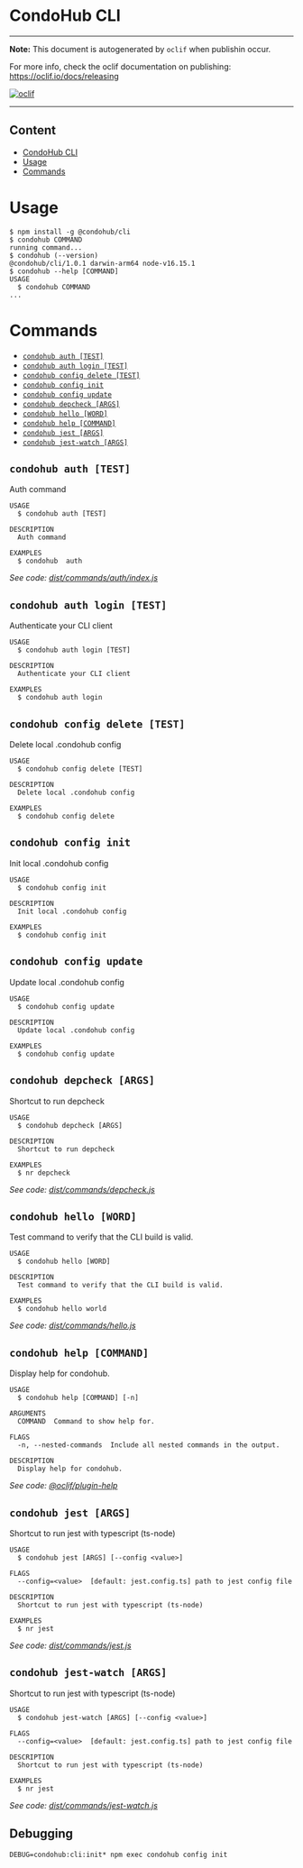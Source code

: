 # CondoHub CLI

---

**Note:** This document is autogenerated by `oclif` when publishin occur.

For more info, check the oclif documentation on publishing:
https://oclif.io/docs/releasing

[![oclif](https://img.shields.io/badge/cli-oclif-brightgreen.svg)](https://oclif.io)

---

## Content

<!-- toc -->
* [CondoHub CLI](#condohub-cli)
* [Usage](#usage)
* [Commands](#commands)
<!-- tocstop -->

# Usage

<!-- usage -->
```sh-session
$ npm install -g @condohub/cli
$ condohub COMMAND
running command...
$ condohub (--version)
@condohub/cli/1.0.1 darwin-arm64 node-v16.15.1
$ condohub --help [COMMAND]
USAGE
  $ condohub COMMAND
...
```
<!-- usagestop -->

# Commands

<!-- commands -->
* [`condohub auth [TEST]`](#condohub-auth-test)
* [`condohub auth login [TEST]`](#condohub-auth-login-test)
* [`condohub config delete [TEST]`](#condohub-config-delete-test)
* [`condohub config init`](#condohub-config-init)
* [`condohub config update`](#condohub-config-update)
* [`condohub depcheck [ARGS]`](#condohub-depcheck-args)
* [`condohub hello [WORD]`](#condohub-hello-word)
* [`condohub help [COMMAND]`](#condohub-help-command)
* [`condohub jest [ARGS]`](#condohub-jest-args)
* [`condohub jest-watch [ARGS]`](#condohub-jest-watch-args)

## `condohub auth [TEST]`

Auth command

```
USAGE
  $ condohub auth [TEST]

DESCRIPTION
  Auth command

EXAMPLES
  $ condohub  auth
```

_See code: [dist/commands/auth/index.js](https://github.com/condohub/condohub/blob/v1.0.1/dist/commands/auth/index.js)_

## `condohub auth login [TEST]`

Authenticate your CLI client

```
USAGE
  $ condohub auth login [TEST]

DESCRIPTION
  Authenticate your CLI client

EXAMPLES
  $ condohub auth login
```

## `condohub config delete [TEST]`

Delete local .condohub config

```
USAGE
  $ condohub config delete [TEST]

DESCRIPTION
  Delete local .condohub config

EXAMPLES
  $ condohub config delete
```

## `condohub config init`

Init local .condohub config

```
USAGE
  $ condohub config init

DESCRIPTION
  Init local .condohub config

EXAMPLES
  $ condohub config init
```

## `condohub config update`

Update local .condohub config

```
USAGE
  $ condohub config update

DESCRIPTION
  Update local .condohub config

EXAMPLES
  $ condohub config update
```

## `condohub depcheck [ARGS]`

Shortcut to run depcheck

```
USAGE
  $ condohub depcheck [ARGS]

DESCRIPTION
  Shortcut to run depcheck

EXAMPLES
  $ nr depcheck
```

_See code: [dist/commands/depcheck.js](https://github.com/condohub/condohub/blob/v1.0.1/dist/commands/depcheck.js)_

## `condohub hello [WORD]`

Test command to verify that the CLI build is valid.

```
USAGE
  $ condohub hello [WORD]

DESCRIPTION
  Test command to verify that the CLI build is valid.

EXAMPLES
  $ condohub hello world
```

_See code: [dist/commands/hello.js](https://github.com/condohub/condohub/blob/v1.0.1/dist/commands/hello.js)_

## `condohub help [COMMAND]`

Display help for condohub.

```
USAGE
  $ condohub help [COMMAND] [-n]

ARGUMENTS
  COMMAND  Command to show help for.

FLAGS
  -n, --nested-commands  Include all nested commands in the output.

DESCRIPTION
  Display help for condohub.
```

_See code: [@oclif/plugin-help](https://github.com/oclif/plugin-help/blob/v5.1.12/src/commands/help.ts)_

## `condohub jest [ARGS]`

Shortcut to run jest with typescript (ts-node)

```
USAGE
  $ condohub jest [ARGS] [--config <value>]

FLAGS
  --config=<value>  [default: jest.config.ts] path to jest config file

DESCRIPTION
  Shortcut to run jest with typescript (ts-node)

EXAMPLES
  $ nr jest
```

_See code: [dist/commands/jest.js](https://github.com/condohub/condohub/blob/v1.0.1/dist/commands/jest.js)_

## `condohub jest-watch [ARGS]`

Shortcut to run jest with typescript (ts-node)

```
USAGE
  $ condohub jest-watch [ARGS] [--config <value>]

FLAGS
  --config=<value>  [default: jest.config.ts] path to jest config file

DESCRIPTION
  Shortcut to run jest with typescript (ts-node)

EXAMPLES
  $ nr jest
```

_See code: [dist/commands/jest-watch.js](https://github.com/condohub/condohub/blob/v1.0.1/dist/commands/jest-watch.js)_
<!-- commandsstop -->

## Debugging

```
DEBUG=condohub:cli:init* npm exec condohub config init
```
